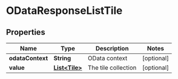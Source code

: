 
# ODataResponseListTile

## Properties
Name | Type | Description | Notes
------------ | ------------- | ------------- | -------------
**odataContext** | **String** | OData context |  [optional]
**value** | [**List&lt;Tile&gt;**](Tile.md) | The tile collection |  [optional]



